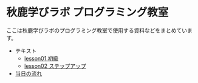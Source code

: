 # 秋鹿学びラボ プログラミング教室

ここは秋鹿学びラボのプログラミング教室で使用する資料などをまとめています。

- テキスト
  - [lesson01 初級](text/lesson01/README.md)
  - [lesson02 ステップアップ](text/lesson02/README.md)
- [当日の流れ](text/script.md)
